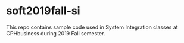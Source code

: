 # soft2019fall-si
This repo contains sample code used in System Integration classes at CPHbusiness during 2019 Fall semester.
